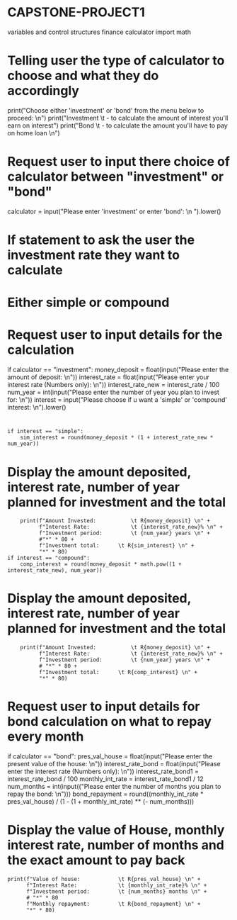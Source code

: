 # CAPSTONE-PROJECT1
variables and control structures
finance calculator
import math
# Telling user the type of calculator to choose and what they do accordingly
print("Choose either 'investment' or 'bond' from the menu below to proceed: \n")
print("Investment       \t - to calculate the amount of interest you'll earn on interest")
print("Bond             \t - to calculate the amount you'll have to pay on home loan \n")

# Request user to input there choice of calculator between "investment" or "bond"
calculator = input("Please enter 'investment' or enter 'bond': \n ").lower()

# If statement to ask the user the investment rate they want to calculate
# Either simple or compound
# Request user to input details for the calculation
if calculator == "investment":
    money_deposit = float(input("Please enter the amount of deposit: \n"))
    interest_rate = float(input("Please enter your interest rate (Numbers only): \n"))
    interest_rate_new = interest_rate / 100
    num_year = int(input("Please enter the number of year you plan to invest for: \n"))
    interest = input("Please choose if u want a 'simple' or 'compound' interest: \n").lower()
#
    if interest == "simple":
        sim_interest = round(money_deposit * (1 + interest_rate_new * num_year))
# Display the amount deposited, interest rate, number of year planned for investment and the total
        print(f"Amount Invested:           \t R{money_deposit} \n" +
              f"Interest Rate:             \t {interest_rate_new}% \n" +
              f"Investment period:         \t {num_year} years \n" +
              #"*" * 80 +
              f"Investment total:      \t R{sim_interest} \n" +
              "*" * 80)
    if interest == "compound":
        comp_interest = round(money_deposit * math.pow((1 + interest_rate_new), num_year))
# Display the amount deposited, interest rate, number of year planned for investment and the total
        print(f"Amount Invested:           \t R{money_deposit} \n" +
              f"Interest Rate:             \t {interest_rate_new}% \n" +
              f"Investment period:         \t {num_year} years \n" +
              # "*" * 80 +
              f"Investment total:      \t R{comp_interest} \n" +
              "*" * 80)

# Request user to input details for bond calculation on what to repay every month
if calculator == "bond":
    pres_val_house = float(input("Please enter the present value of the house: \n"))
    interest_rate_bond = float(input("Please enter the interest rate (Numbers only): \n"))
    interest_rate_bond1 = interest_rate_bond / 100
    monthly_int_rate = interest_rate_bond1 / 12
    num_months = int(input(("Please enter the number of months you plan to repay the bond: \n")))
    bond_repayment = round((monthly_int_rate * pres_val_house) / (1 - (1 + monthly_int_rate) ** (- num_months)))

# Display the value of House, monthly interest rate, number of months and the exact amount to pay back
    print(f"Value of house:            \t R{pres_val_house} \n" +
          f"Interest Rate:             \t {monthly_int_rate}% \n" +
          f"Investment period:         \t {num_months} months \n" +
          # "*" * 80
          f"Monthly repayment:         \t R{bond_repayment} \n" +
          "*" * 80)
